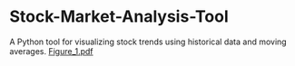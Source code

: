 # Stock-Market-Analysis-Tool
A Python tool for visualizing stock trends using historical data and moving averages.
[Figure_1.pdf](https://github.com/user-attachments/files/18279346/Figure_1.pdf)
